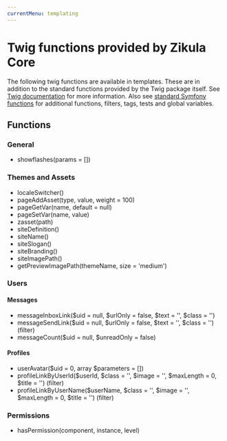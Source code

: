 ```yaml
---
currentMenu: templating
---
```

# Twig functions provided by Zikula Core

The following twig functions are available in templates. These are in addition to the standard functions provided
by the Twig package itself. See [Twig documentation](https://twig.symfony.com) for more information.
Also see [standard Symfony functions](https://symfony.com/doc/current/reference/twig_reference.html) for additional
functions, filters, tags, tests and global variables.

## Functions

### General

- showflashes(params = [])

### Themes and Assets

- localeSwitcher()
- pageAddAsset(type, value, weight = 100)
- pageGetVar(name, default = null)
- pageSetVar(name, value)
- zasset(path)
- siteDefinition()
- siteName()
- siteSlogan()
- siteBranding()
- siteImagePath()
- getPreviewImagePath(themeName, size = 'medium')

### Users

#### Messages

- messageInboxLink($uid = null, $urlOnly = false, $text = '', $class = '')
- messageSendLink($uid = null, $urlOnly = false, $text = '', $class = '') (filter)
- messageCount($uid = null, $unreadOnly = false)

#### Profiles

- userAvatar($uid = 0, array $parameters = [])
- profileLinkByUserId($userId, $class = '', $image = '', $maxLength = 0, $title = '') (filter)
- profileLinkByUserName($userName, $class = '', $image = '', $maxLength = 0, $title = '') (filter)

### Permissions

- hasPermission(component, instance, level)
